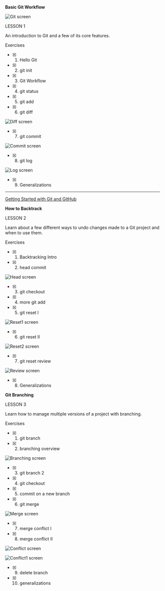 **Basic Git Workflow**

![Git screen](Git.JPG)

LESSON 1

An introduction to Git and a few of its core features.

Exercises

- [X] 1. Hello Git

- [X] 2. git init

- [x] 3. Git Workflow

- [x] 4. git status

- [x] 5. git add

- [x] 6. git diff

![Diff screen](Diff.JPG)

- [x] 7. git commit

![Commit screen](Commit.JPG)

- [x] 8. git log

![Log screen](Log.JPG)

- [x] 9. Generalizations

---

[Getting Started with Git and GitHub](https://www.codecademy.com/courses/learn-git/articles/f1-u3-git-setup)


**How to Backtrack**

LESSON 2

Learn about a few different ways to undo changes made to a Git project and when to use them.

Exercises

- [x] 1. Backtracking Intro

- [x] 2. head commit

![Head screen](Head.JPG)

- [x] 3. git checkout

- [x] 4. more git add

- [x] 5. git reset I

![Reset1 screen](Reset1.JPG)

- [x] 6. git reset II

![Reset2 screen](Reset2.JPG)

- [x] 7. git reset review

![Review screen](Review.JPG)

- [x] 8. Generalizations

**Git Branching**

LESSON 3

Learn how to manage multiple versions of a project with branching.

Exercises

- [x] 1. git branch

- [x] 2. branching overview

![Branching screen](Branching.PNG)

- [x] 3. git branch 2

- [x] 4. git checkout

- [x] 5. commit on a new branch

- [x] 6. git merge

![Merge screen](Merge.PNG)

- [x] 7. merge conflict I

- [x] 8. merge conflict II

![Conflict screen](Conflict.PNG)

![Conflict1 screen](Conflict1.PNG)

- [x] 9. delete branch

- [x] 10. generalizations